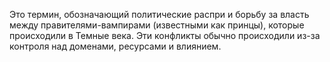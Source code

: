 Это термин, обозначающий политические распри и борьбу за власть между правителями-вампирами (известными как принцы), которые происходили в Темные века. Эти конфликты обычно происходили из-за контроля над доменами, ресурсами и влиянием.